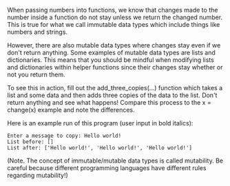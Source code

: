 When passing numbers into functions, we know that changes made to the number inside a function do not stay unless we return the changed number. This is true for what we call immutable data types which include things like numbers and strings.

However, there are also mutable data types where changes stay even if we don't return anything. Some examples of mutable data types are lists and dictionaries. This means that you should be mindful when modifying lists and dictionaries within helper functions since their changes stay whether or not you return them.

To see this in action, fill out the add_three_copies(...) function which takes a list and some data and then adds three copies of the data to the list. Don't return anything and see what happens! Compare this process to the x = change(x) example and note the differences.

Here is an example run of this program (user input in bold italics):
```
Enter a message to copy: Hello world!
List before: []
List after: ['Hello world!', 'Hello world!', 'Hello world!']
```

(Note. The concept of immutable/mutable data types is called mutability. Be careful because different programming languages have different rules regarding mutability!)